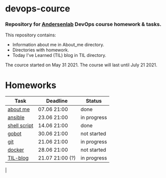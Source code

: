 # devops-cource

### Repository for [Andersenlab](https://www.andersenlab.com/) DevOps course homework &amp; tasks.

This repository contains:

- Information about me in About_me directory.
- Directories with homework.
- Today I've Learned (TIL) blog in TIL directory.

The cource started on May 31 2021.
The course will last until July 21 2021.

# Homeworks

| Task  | Deadline |Status|
| ------------- | ------------- |---------|
| [about me](https://github.com/MikeKozhevnikov/devops-cource/tree/main/About_me)| 07.06 21:00| done |
| [ansible](https://github.com/MikeKozhevnikov/devops-cource/tree/main/ansible)  | 23.06 21:00|in progress|
| [shell script](https://github.com/MikeKozhevnikov/devops-cource/tree/main/shell)  | 14.06 21:00|done|
| [gobot](https://github.com/MikeKozhevnikov/devops-cource/tree/main/gobot)  | 30.06 21:00|not started|
| [git](https://github.com/MikeKozhevnikov/devops-cource/tree/main/git)  | 21.06 21:00|in progress|
| [docker](https://github.com/MikeKozhevnikov/devops-cource/tree/main/docker)  | 28.06 21:00|not started|
| [TIL-blog](https://github.com/MikeKozhevnikov/devops-cource/tree/main/TIL)  | 21.07 21:00 (?)  | in progress |
| 